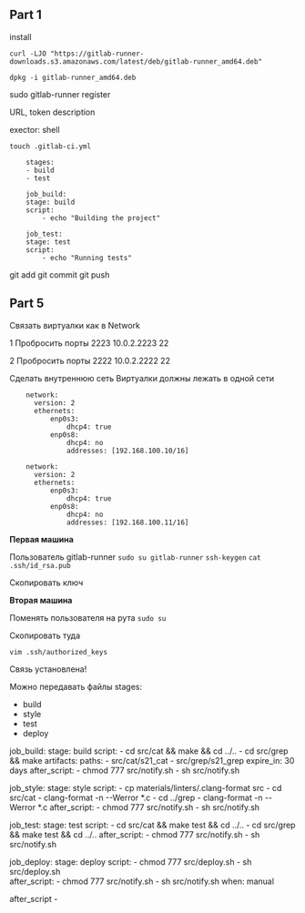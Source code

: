 ## Part 1
install


`curl -LJO "https://gitlab-runner-downloads.s3.amazonaws.com/latest/deb/gitlab-runner_amd64.deb"`

`dpkg -i gitlab-runner_amd64.deb`


sudo gitlab-runner register

URL, token
description

exector: shell


`touch .gitlab-ci.yml`

        stages:
        - build
        - test

        job_build:
        stage: build
        script:
            - echo "Building the project"

        job_test:
        stage: test
        script: 
            - echo "Running tests"

git add 
git commit 
git push


## Part 5

Связать виртуалки как в Network

1 Пробросить порты 
2223 10.0.2.2223 22

2 Пробросить порты 
2222 10.0.2.2222 22

Сделать внутреннюю сеть
Виртуалки должны лежать в одной сети

        network:
          version: 2
          ethernets:
              enp0s3:
                  dhcp4: true
              enp0s8:
                  dhcp4: no
                  addresses: [192.168.100.10/16]

        network:
          version: 2
          ethernets:
              enp0s3:
                  dhcp4: true
              enp0s8:
                  dhcp4: no
                  addresses: [192.168.100.11/16]


 __Первая машина__

Пользователь gitlab-runner
`sudo su gitlab-runner`
`ssh-keygen`
`cat .ssh/id_rsa.pub`

Скопировать ключ

__Вторая машина__

Поменять пользователя на рута
`sudo su`

Скопировать туда

`vim .ssh/authorized_keys`

Связь установлена!

Можно передавать файлы
stages:
  - build
  - style
  - test
  - deploy

job_build:
  stage: build
  script:
    - cd src/cat && make && cd ../..
    - cd src/grep && make
  artifacts:
    paths:
       - src/cat/s21_cat
       - src/grep/s21_grep
    expire_in: 30 days
  after_script:
    - chmod 777 src/notify.sh
    - sh src/notify.sh

job_style:
  stage: style
  script:
    - cp materials/linters/.clang-format src
    - cd src/cat
    - clang-format -n --Werror *.c
    - cd ../grep
    - clang-format -n --Werror *.c
  after_script:
    - chmod 777 src/notify.sh
    - sh src/notify.sh

job_test:
  stage: test
  script:
    - cd src/cat && make test && cd ../..
    - cd src/grep && make test && cd ../..
  after_script:
    - chmod 777 src/notify.sh
    - sh src/notify.sh

job_deploy:
  stage: deploy
  script:
    - chmod 777 src/deploy.sh
    - sh src/deploy.sh  
  after_script:
    - chmod 777 src/notify.sh
    - sh src/notify.sh
  when: manual


after_script - 
